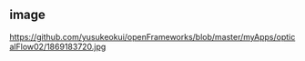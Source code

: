 ## image
https://github.com/yusukeokui/openFrameworks/blob/master/myApps/opticalFlow02/1869183720.jpg
